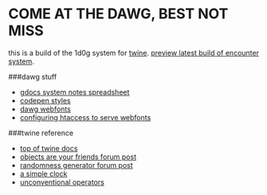 COME AT THE DAWG, BEST NOT MISS
==========

this is a build of the 1d0g system for <a href="http://twinery.org/">twine</a>. <a href="http://htmlpreview.github.io/?https://github.com/shuuki/1dog-twine/blob/master/dawg-encounter/dawg-encounter.html">preview latest build of encounter system</a>.

###dawg stuff
- <a href="https://docs.google.com/spreadsheets/d/1C0iNMtiu_K4ef8i1-59mJp2KN7WlEbf_LwtkkoEMim8">gdocs system notes spreadsheet</a>
- <a href="http://codepen.io/somethingformed/pen/xbxNmx">codepen styles</a>
- <a href="http://www.oxru.in/remote/dawg-webfonts/styles.css">dawg webfonts</a>
 - <a href="http://davidwalsh.name/cdn-fonts">configuring htaccess to serve webfonts</a>

###twine reference
- <a href="http://twinery.org/wiki/start">top of twine docs</a>
 - <a href="http://twinery.org/forum/index.php/topic,1516.0.html">objects are your friends forum post</a>
 - <a href="http://twinery.org/forum/index.php/topic,1970.msg5380.html#msg5380">randomness generator forum post</a>
 - <a href="http://twinery.org/forum/index.php/topic,1861.msg4939.html#msg4939">a simple clock</a>
- <a href="http://www.glorioustrainwrecks.com/node/5081">unconventional operators</a>
